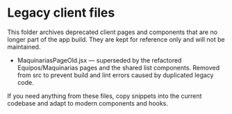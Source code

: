 # Legacy client files

This folder archives deprecated client pages and components that are no longer part of the app build. They are kept for reference only and will not be maintained.

- MaquinariasPageOld.jsx — superseded by the refactored Equipos/Maquinarias pages and the shared list components. Removed from src to prevent build and lint errors caused by duplicated legacy code.

If you need anything from these files, copy snippets into the current codebase and adapt to modern components and hooks.

